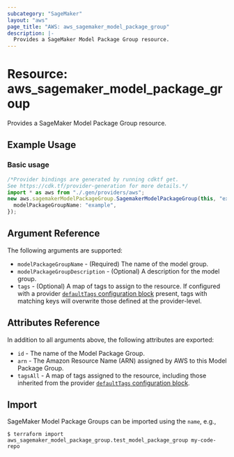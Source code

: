 ```yaml
---
subcategory: "SageMaker"
layout: "aws"
page_title: "AWS: aws_sagemaker_model_package_group"
description: |-
  Provides a SageMaker Model Package Group resource.
---
```


# Resource: aws\_sagemaker\_model\_package\_group

Provides a SageMaker Model Package Group resource.

## Example Usage

### Basic usage

```typescript
/*Provider bindings are generated by running cdktf get.
See https://cdk.tf/provider-generation for more details.*/
import * as aws from "./.gen/providers/aws";
new aws.sagemakerModelPackageGroup.SagemakerModelPackageGroup(this, "example", {
  modelPackageGroupName: "example",
});

```

## Argument Reference

The following arguments are supported:

* `modelPackageGroupName` - (Required) The name of the model group.
* `modelPackageGroupDescription` - (Optional) A description for the model group.
* `tags` - (Optional) A map of tags to assign to the resource. If configured with a provider [`defaultTags` configuration block](https://registry.terraform.io/providers/hashicorp/aws/latest/docs#default_tags-configuration-block) present, tags with matching keys will overwrite those defined at the provider-level.

## Attributes Reference

In addition to all arguments above, the following attributes are exported:

* `id` - The name of the Model Package Group.
* `arn` - The Amazon Resource Name (ARN) assigned by AWS to this Model Package Group.
* `tagsAll` - A map of tags assigned to the resource, including those inherited from the provider [`defaultTags` configuration block](https://registry.terraform.io/providers/hashicorp/aws/latest/docs#default_tags-configuration-block).

## Import

SageMaker Model Package Groups can be imported using the `name`, e.g.,

```console
$ terraform import aws_sagemaker_model_package_group.test_model_package_group my-code-repo
```
